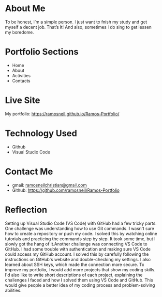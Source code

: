 # About Me
To be honest, I’m a simple person. I just want to fnish my study and get myself a decent job. That’s It! And also, sometimes I do sing to get lessen my boredome.


# Portfolio Sections
* Home 
* About
* Activities
* Contacts


# Live Site
My portfolio: https://ramosneil.github.io/Ramos-Portfolio/


# Technology Used
* Github 
* Visual Studio Code


# Contact Me
* gmail: ramosneilchristian@gmail.com
* Github: https://github.com/ramosneil/Ramos-Portfolio


# Reflection 
 
   Setting up Visual Studio Code (VS Code) with GitHub had a few tricky parts. One challenge was understanding how to use Git commands. I wasn't sure how to create a repository or push my code. I solved this by watching online tutorials and practicing the commands step by step. It took some time, but I slowly got the hang of it.Another challenge was connecting VS Code to GitHub. I had some trouble with authentication and making sure VS Code could access my GitHub account. I solved this by carefully following the instructions on GitHub's website and double-checking my settings. I also learned about SSH keys, which made the connection more secure. To improve my portfolio, I would add more projects that show my coding skills. I'd also like to write short descriptions of each project, explaining the challenges I faced and how I solved them using VS Code and GitHub. This would give people a better idea of my coding process and problem-solving abilities.
